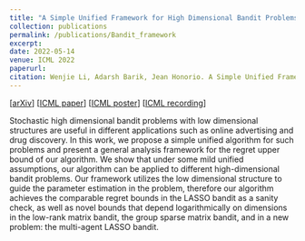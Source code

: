 ```yaml
---
title: "A Simple Unified Framework for High Dimensional Bandit Problems"
collection: publications
permalink: /publications/Bandit_framework
excerpt: 
date: 2022-05-14
venue: ICML 2022
paperurl:
citation: Wenjie Li, Adarsh Barik, Jean Honorio. A Simple Unified Framework for High Dimensional Bandit Problems. Proceedings of the 39th International Conference on Machine Learning. 
---
```

[[arXiv](https://arxiv.org/abs/2102.09626)] [[ICML paper](https://proceedings.mlr.press/v162/li22a/li22a.pdf)] [[ICML poster](https://williamlwj.github.io/About/files/posters/Bandit_framework_poster.pdf)] [[ICML recording](https://recorder-v3.slideslive.com/?share=69489&s=741ffb7f-fc69-4807-bf43-bf3294cf993d)]

Stochastic high dimensional bandit problems with low dimensional structures are useful in different applications such as online advertising and drug discovery. In this work, we propose a simple unified algorithm for such problems and present a general analysis framework for the regret upper bound of our algorithm. We show that under some mild unified assumptions, our algorithm can be applied to different high-dimensional bandit problems. Our framework utilizes the low dimensional structure to guide the parameter estimation in the problem, therefore our algorithm achieves the comparable regret bounds in the LASSO bandit as a sanity check, as well as novel bounds that depend logarithmically on dimensions in the low-rank matrix bandit, the group sparse matrix bandit, and in a new problem: the multi-agent LASSO bandit.